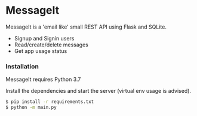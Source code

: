 # MessageIt

MessageIt is a 'email like' small REST API using Flask and SQLite.

  - Signup and Signin users
  - Read/create/delete messages
  - Get app usage status

### Installation

MessageIt requires Python 3.7

Install the dependencies and start the server (virtual env usage is advised).

```sh
$ pip install -r requirements.txt
$ python -m main.py
```